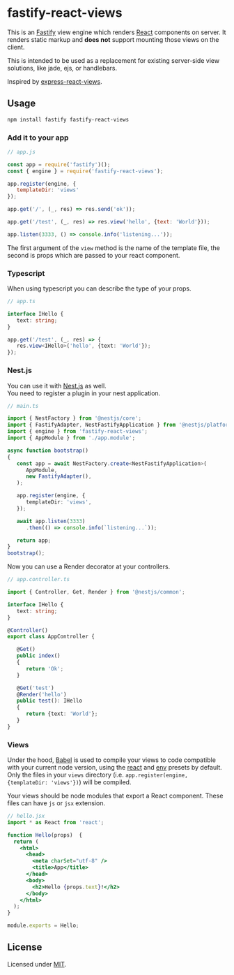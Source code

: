 # fastify-react-views

This is an [Fastify][fastify] view engine which renders [React][react] components on server. It renders static markup and **does not** support mounting those views on the client.

This is intended to be used as a replacement for existing server-side view solutions, like jade, ejs, or handlebars.

Inspired by [express-react-views][express-react-views].


## Usage

```sh
npm install fastify fastify-react-views
```

### Add it to your app

```js
// app.js

const app = require('fastify')();
const { engine } = require('fastify-react-views');

app.register(engine, {
   templateDir: 'views'
});

app.get('/', (_, res) => res.send('ok'));

app.get('/test', (_, res) => res.view('hello', {text: 'World'}));

app.listen(3333, () => console.info('listening...'));
```

The first argument of the `view` method is the name of the template file, the second is props which are passed to your react component.  


### Typescript
When using typescript you can describe the type of your props.

```ts
// app.ts

interface IHello {
   text: string;
}

app.get('/test', (_, res) => {
   res.view<IHello>('hello', {text: 'World'});
});
```

### Nest.js
You can use it with [Nest.js][nest] as well.  
You need to register a plugin in your nest application.

```ts
// main.ts

import { NestFactory } from '@nestjs/core';
import { FastifyAdapter, NestFastifyApplication } from '@nestjs/platform-fastify';
import { engine } from 'fastify-react-views';
import { AppModule } from './app.module';

async function bootstrap()
{
   const app = await NestFactory.create<NestFastifyApplication>(
      AppModule,
      new FastifyAdapter(),
   );

   app.register(engine, {
      templateDir: 'views',
   });

   await app.listen(3333)
      .then(() => console.info(`listening...`));

   return app;
}
bootstrap();
```
Now you can use a Render decorator at your controllers.

```ts
// app.controller.ts

import { Controller, Get, Render } from '@nestjs/common';

interface IHello {
   text: string;
}

@Controller()
export class AppController {

   @Get()
   public index()
   {
      return 'Ok';
   }

   @Get('test')
   @Render('hello')
   public test(): IHello
   {
      return {text: 'World'};
   }
}
```


### Views

Under the hood, [Babel][babel] is used to compile your views to code compatible with your current node version, using the [react][babel-preset-react] and [env][babel-preset-env] presets by default. Only the files in your `views` directory (i.e. `app.register(engine, {templateDir: 'views'})`) will be compiled.

Your views should be node modules that export a React component. These files can have `js` or `jsx` extension.

```jsx
// hello.jsx
import * as React from 'react';

function Hello(props)  {
  return (
    <html>
      <head>
        <meta charSet="utf-8" />
        <title>App</title>
      </head>
      <body>
        <h2>Hello {props.text}!</h2>
      </body>
    </html>
  );
}

module.exports = Hello;
```


## License

Licensed under [MIT](./LICENSE).



[fastify]: https://www.fastify.io
[react]: https://reactjs.org
[express-react-views]: https://github.com/reactjs/express-react-views
[nest]: https://nestjs.com
[babel]: https://babeljs.io/
[babel-preset-react]: https://babeljs.io/docs/plugins/preset-react/
[babel-preset-env]: https://babeljs.io/docs/plugins/preset-env/
